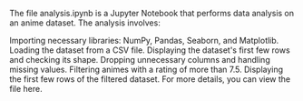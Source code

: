 The file analysis.ipynb is a Jupyter Notebook that performs data analysis on an anime dataset. The analysis involves:

Importing necessary libraries: NumPy, Pandas, Seaborn, and Matplotlib.
Loading the dataset from a CSV file.
Displaying the dataset's first few rows and checking its shape.
Dropping unnecessary columns and handling missing values.
Filtering animes with a rating of more than 7.5.
Displaying the first few rows of the filtered dataset.
For more details, you can view the file here.

